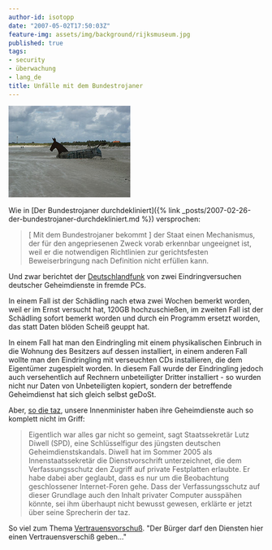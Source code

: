 ```yaml
---
author-id: isotopp
date: "2007-05-02T17:50:03Z"
feature-img: assets/img/background/rijksmuseum.jpg
published: true
tags:
- security
- überwachung
- lang_de
title: Unfälle mit dem Bundestrojaner
---
```


![](/uploads/bundestrojaner.jpg)

Wie in
[Der Bundestrojaner durchdekliniert]({% link _posts/2007-02-26-der-bundestrojaner-durchdekliniert.md %})
versprochen:

> [ Mit dem Bundestrojaner bekommt ] der Staat einen Mechanismus, der für
> den angepriesenen Zweck vorab erkennbar ungeeignet ist, weil er die
> notwendigen Richtlinien zur gerichtsfesten Beweiserbringung nach
> Definition nicht erfüllen kann.

Und zwar berichtet der 
[Deutschlandfunk](http://www.dradio.de/dlf/sendungen/computer/620126/) von
zwei Eindringversuchen deutscher Geheimdienste in fremde PCs.

In einem Fall ist der Schädling nach etwa zwei Wochen bemerkt worden, weil
er im Ernst versucht hat, 120GB hochzuschießen, im zweiten Fall ist der
Schädling sofort bemerkt worden und durch ein Programm ersetzt worden, das
statt Daten blöden Scheiß geuppt hat.

In einem Fall hat man den Eindringling mit einem physikalischen Einbruch in
die Wohnung des Besitzers auf dessen installiert, in einem anderen Fall
wollte man den Eindringling mit verseuchten CDs installieren, die dem
Eigentümer zugespielt worden. In diesem Fall wurde der Eindringling jedoch
auch versehentlich auf Rechnern unbeteiligter Dritter installiert - so
wurden nicht nur Daten von Unbeteiligten kopiert, sondern der betreffende
Geheimdienst hat sich gleich selbst geDoSt.

Aber, 
[so die taz](http://www.taz.de/dx/2007/05/02/a0210.1/text), unsere
Innenminister haben ihre Geheimdienste auch so komplett nicht im Griff:

> Eigentlich war alles gar nicht so gemeint, sagt Staatssekretär Lutz Diwell
> (SPD), eine Schlüsselfigur des jüngsten deutschen Geheimdienstskandals.
> Diwell hat im Sommer 2005 als Innenstaatssekretär die Dienstvorschrift
> unterzeichnet, die dem Verfassungsschutz den Zugriff auf private
> Festplatten erlaubte. Er habe dabei aber geglaubt, dass es nur um die
> Beobachtung geschlossener Internet-Foren gehe. Dass der Verfassungsschutz
> auf dieser Grundlage auch den Inhalt privater Computer ausspähen könnte,
> sei ihm überhaupt nicht bewusst gewesen, erklärte er jetzt über seine
> Sprecherin der taz.

So viel zum Thema 
[Vertrauensvorschuß](http://www.sueddeutsche.de/,tt1m4/deutschland/artikel/401/102299/).
"Der Bürger darf den Diensten hier einen Vertrauensverschiß geben..."
